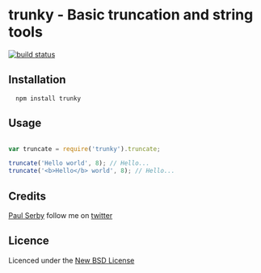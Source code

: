 # trunky - Basic truncation and string tools

[![build status](https://secure.travis-ci.org/serby/trunky.png)](http://travis-ci.org/serby/trunky)

## Installation

      npm install trunky

## Usage

```js

var truncate = require('trunky').truncate;

truncate('Hello world', 8); // Hello...
truncate('<b>Hello</b> world', 8); // Hello...

```

## Credits
[Paul Serby](https://github.com/serby/) follow me on [twitter](http://twitter.com/PabloSerbo)

## Licence
Licenced under the [New BSD License](http://opensource.org/licenses/bsd-license.php)
